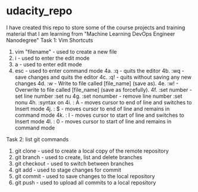 # udacity_repo
I have created this repo to store some of the course projects and training material that I am learning from "Machine Learning DevOps Engineer Nanodegree"
Task 1: Vim Shortcuts
1. vim "filename" - used to create a new file
2. i - used to enter the edit mode
3. a - used to enter edit mode
4. esc - used to enter command mode
     	4a. :q - quits the editor
 	4b. :wq - save changes and quits the editor
	4c. :q! - quits without saving any new changes
	4d. :w - Write to file called [file_name] (save as).
	4e. :w! - Overwrite to file called [file_name] (save as forcefully). 
	4f. :set number - set line number
	    :set nu
	4g. :set nonumber - remove line number
	    :set nonu
	4h. :syntax on
	4i. : A - moves cursor to end of line and switches to Insert mode
	4j. : $ - moves cursor to end of line and remains in command mode
	4k. : I - moves cursor to start of line and switches to Insert mode
	4l. : 0 - moves cursor to start of line and remains in command mode
	 
Task 2: list git commands
1. git clone - used to create a local copy of the remote repository
2. git branch - used to create, list and delete branches
3. git checkout - used to switch between branches
4. git add - used to stage changes for commit
5. git commit - used to save changes to the local repository
6. git push - used to upload all commits to a local repository
